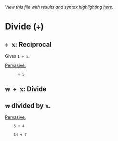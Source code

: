 *View this file with results and syntax highlighting [here](https://mlochbaum.github.io/BQN/help/reciprocal_divide.html).*

# Divide (`÷`)
    
## `÷ 𝕩`: Reciprocal  
    
Gives `1 ÷ 𝕩`.
    
[Pervasive.](https://mlochbaum.github.io/BQN/doc/arithmetic.html#pervasion)
    
          ÷ 5

    
    
## `𝕨 ÷ 𝕩`: Divide
    
## `𝕨` divided by `𝕩`.
    
[Pervasive.](https://mlochbaum.github.io/BQN/doc/arithmetic.html#pervasion)

        5 ÷ 4

        14 ÷ 7
    

    
